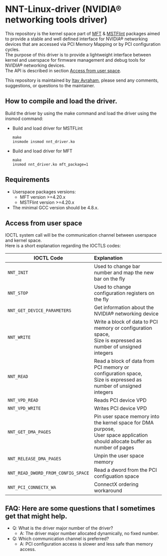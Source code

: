 # NNT-Linux-driver (NVIDIA® networking tools driver)
This repository is the kernel space part of [MFT](https://network.nvidia.com/products/adapter-software/firmware-tools/) & [MSTFlint](https://github.com/Mellanox/mstflint) packages aimed to provide a stable and well defined interface for NVIDIA® networking devices that are accessed via PCI Memory Mapping or by PCI configuration cycles.<br/>
The purpose of this driver is to provide a lightweight interface between kernel and userspace for firmware management and debug tools for NVIDIA® networking devices.<br/>
The API is described in section [Access from user space](#access-from-user-space).

This repository is maintained by [Itay Avraham](mailto:itayavr@nvidia.com?subject=[GitHub]%20NNT%20Linux%20driver), please send any comments, suggestions, or questions to the maintainer.

## How to compile and load the driver.
Build the driver by using the make command and load the driver using the insmod command:<br/>
- Build and load driver for MSTFLint

  ```
  make
  insmode insmod nnt_driver.ko
  ```

- Build and load driver for MFT

  ```
  make
  insmod nnt_driver.ko mft_package=1
  ```
 
## Requirements

- Userspace packages versions:
  - MFT version >=4.20.x
  - MSTFlint version >=4.20.x
- The minimal GCC version should be 4.8.x.

## Access from user space<br/>
IOCTL system call will be the communication channel between userspace and kernel space.<br/>
Here is a short explanation regarding the IOCTLS codes:<br/>


| IOCTL Code                         | Explanation                                            |
| ---------------------------------- | :-----------------------------------------------------|
| `NNT_INIT`                         | Used to change bar number and map the new bar on the fly |
| `NNT_STOP`                         | Used to change configuration registers on the fly        |
| `NNT_GET_DEVICE_PARAMETERS`        | Get information about the NVIDIA® networking device      |
| `NNT_WRITE`                        | Write a block of data to PCI memory or configuration space,<br/> Size is expressed as number of unsigned integers  |
| `NNT_READ`                         | Read a block of data from PCI memory or configuration space,<br/> Size is expressed as number of unsigned integers |
| `NNT_VPD_READ`                     | Reads PCI device VPD                                     |
| `NNT_VPD_WRITE`                    | Writes PCI device VPD                                    |
| `NNT_GET_DMA_PAGES`                | Pin user space memory into the kernel space for DMA purpose,<br/> User space application should allocate buffer as number of pages |
| `NNT_RELEASE_DMA_PAGES`            | Unpin the user space memory                              |
| `NNT_READ_DWORD_FROM_CONFIG_SPACE` | Read a dword from the PCI configuation space             |
| `NNT_PCI_CONNECTX_WA`              | ConnectX ordering workaround                             |


## FAQ: Here are some questions that I sometimes get that might help.
- Q: What is the driver major number of the driver?<br/>
  - A: The driver major number allocated dynamically, no fixed number.<br/>
- Q: Which communication channel is preferred?<br>
  - A: PCI configuration access is slower and less safe than memory access.<br/>
